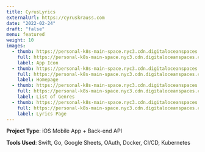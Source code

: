 ```yaml
---
title: CyrusLyrics
externalUrl: https://cyruskrauss.com
date: "2022-02-24"
draft: "false"
menu: featured
weight: 10
images:
  - thumb: https://personal-k8s-main-space.nyc3.cdn.digitaloceanspaces.com/thecodeboss.dev/projects/cyrus-lyrics/thumbnail/cl-1-th.jpg
    full: https://personal-k8s-main-space.nyc3.cdn.digitaloceanspaces.com/thecodeboss.dev/projects/cyrus-lyrics/full/cl-1.jpeg
    label: App Icon
  - thumb: https://personal-k8s-main-space.nyc3.cdn.digitaloceanspaces.com/thecodeboss.dev/projects/cyrus-lyrics/thumbnail/IMG_0325.jpg
    full: https://personal-k8s-main-space.nyc3.cdn.digitaloceanspaces.com/thecodeboss.dev/projects/cyrus-lyrics/full/IMG_0325.PNG
    label: Homepage
  - thumb: https://personal-k8s-main-space.nyc3.cdn.digitaloceanspaces.com/thecodeboss.dev/projects/cyrus-lyrics/thumbnail/IMG_0326.jpg
    full: https://personal-k8s-main-space.nyc3.cdn.digitaloceanspaces.com/thecodeboss.dev/projects/cyrus-lyrics/full/IMG_0326.PNG
    label: List of Genres
  - thumb: https://personal-k8s-main-space.nyc3.cdn.digitaloceanspaces.com/thecodeboss.dev/projects/cyrus-lyrics/thumbnail/IMG_0327.jpg
    full: https://personal-k8s-main-space.nyc3.cdn.digitaloceanspaces.com/thecodeboss.dev/projects/cyrus-lyrics/full/IMG_0327.PNG
    label: Lyrics Page
---
```

**Project Type**: iOS Mobile App + Back-end API

**Tools Used**: Swift, Go, Google Sheets, OAuth, Docker, CI/CD, Kubernetes
